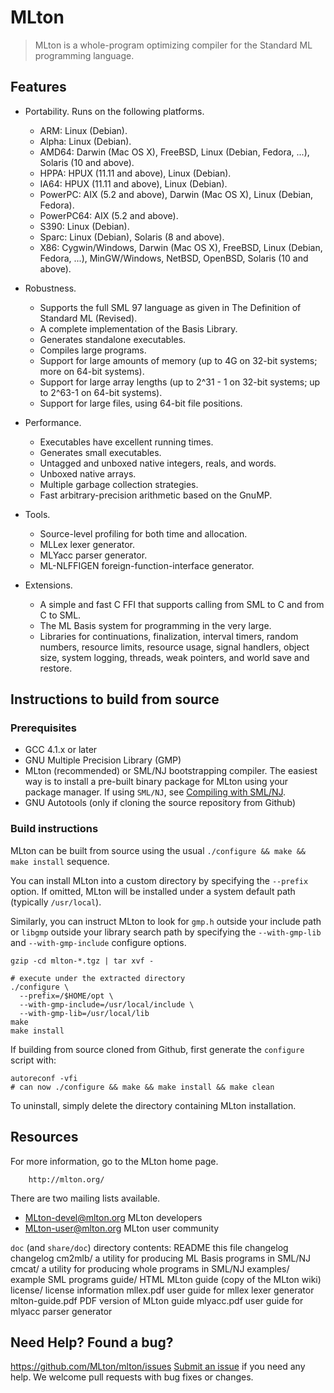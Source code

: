 # MLton

> MLton is a whole-program optimizing compiler for the Standard ML
> programming language.

## Features

  + Portability. Runs on the following platforms.

    - ARM: Linux (Debian).
    - Alpha: Linux (Debian).
    - AMD64: Darwin (Mac OS X), FreeBSD, Linux (Debian, Fedora, ...),
        Solaris (10 and above).
    - HPPA: HPUX (11.11 and above), Linux (Debian).
    - IA64: HPUX (11.11 and above), Linux (Debian).
    - PowerPC: AIX (5.2 and above), Darwin (Mac OS X), Linux (Debian,
        Fedora).
    - PowerPC64: AIX (5.2 and above).
    - S390: Linux (Debian).
    - Sparc: Linux (Debian), Solaris (8 and above).
    - X86: Cygwin/Windows, Darwin (Mac OS X), FreeBSD, Linux (Debian,
        Fedora, ...), MinGW/Windows, NetBSD, OpenBSD, Solaris (10 and
        above).

  + Robustness.

    - Supports the full SML 97 language as given in The Definition 
        of Standard ML (Revised).
    - A complete implementation of the Basis Library.
    - Generates standalone executables.
    - Compiles large programs.
    - Support for large amounts of memory (up to 4G on 32-bit systems; 
        more on 64-bit systems).
    - Support for large array lengths (up to 2^31 - 1 on 32-bit
        systems; up to 2^63-1 on 64-bit systems).
    - Support for large files, using 64-bit file positions.

  + Performance.

    - Executables have excellent running times.
    - Generates small executables.
    - Untagged and unboxed native integers, reals, and words.
    - Unboxed native arrays.
    - Multiple garbage collection strategies.
    - Fast arbitrary-precision arithmetic based on the GnuMP.

  + Tools.

    - Source-level profiling for both time and allocation.
    - MLLex lexer generator.
    - MLYacc parser generator.
    - ML-NLFFIGEN foreign-function-interface generator.

  + Extensions.

    - A simple and fast C FFI that supports calling from SML to C and 
        from C to SML.
    - The ML Basis system for programming in the very large.
    - Libraries for continuations, finalization, interval timers,
        random numbers, resource limits, resource usage, signal
        handlers, object size, system logging, threads, weak pointers,
        and world save and restore.

## Instructions to build from source

### Prerequisites

 - GCC 4.1.x or later
 - GNU Multiple Precision Library (GMP)
 - MLton (recommended) or SML/NJ bootstrapping compiler. 
     The easiest way is to install a pre-built binary package for MLton 
     using your package manager. If using `SML/NJ`, see
     [Compiling with SML/NJ](http://mlton.org/SelfCompiling).
 - GNU Autotools (only if cloning the source repository from Github)

### Build instructions

MLton can be built from source using the usual `./configure && make && make install` 
sequence.

You can install MLton into a custom directory by specifying the `--prefix`
option. If omitted, MLton will be installed under a system default path
(typically `/usr/local`).

Similarly, you can instruct MLton to look for `gmp.h` outside your include
path or `libgmp` outside your library search path by specifying the 
`--with-gmp-lib` and `--with-gmp-include` configure options.

```shell
gzip -cd mlton-*.tgz | tar xvf -

# execute under the extracted directory
./configure \
  --prefix=/$HOME/opt \
  --with-gmp-include=/usr/local/include \
  --with-gmp-lib=/usr/local/lib
make
make install
```

If building from source cloned from Github, first generate the `configure`
script with:
```shell
autoreconf -vfi
# can now ./configure && make && make install && make clean
```

To uninstall, simply delete the directory containing MLton installation.


## Resources

For more information, go to the MLton home page. 

        http://mlton.org/

There are two mailing lists available.

 * MLton-devel@mlton.org  MLton developers
 * MLton-user@mlton.org   MLton user community 

`doc` (and `share/doc`) directory contents:
        README                  this file
        changelog               changelog
        cm2mlb/                 a utility for producing ML Basis programs in SML/NJ
        cmcat/                  a utility for producing whole programs in SML/NJ
        examples/               example SML programs
        guide/                  HTML MLton guide (copy of the MLton wiki)
        license/                license information
        mllex.pdf               user guide for mllex lexer generator
        mlton-guide.pdf         PDF version of MLton guide
        mlyacc.pdf              user guide for mlyacc parser generator


## Need Help? Found a bug?
https://github.com/MLton/mlton/issues
[Submit an issue](https://github.com/MLton/mlton/issues)
if you need any help. We welcome pull requests with bug fixes or changes.
